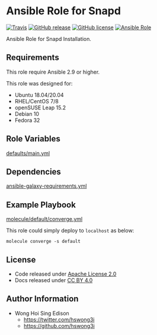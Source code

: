 # Ansible Role for Snapd

[![Travis](https://img.shields.io/travis/com/alvistack/ansible-role-snapd.svg)](https://travis-ci.com/alvistack/ansible-role-snapd)
[![GitHub release](https://img.shields.io/github/release/alvistack/ansible-role-snapd.svg)](https://github.com/alvistack/ansible-role-snapd)
[![GitHub license](https://img.shields.io/github/license/alvistack/ansible-role-snapd.svg)](https://github.com/alvistack/ansible-role-snapd/blob/master/LICENSE)
[![Ansible Role](https://img.shields.io/badge/galaxy-alvistack.snapd-blue.svg)](https://galaxy.ansible.com/alvistack/snapd)

Ansible Role for Snapd Installation.

## Requirements

This role require Ansible 2.9 or higher.

This role was designed for:

  - Ubuntu 18.04/20.04
  - RHEL/CentOS 7/8
  - openSUSE Leap 15.2
  - Debian 10
  - Fedora 32

## Role Variables

[defaults/main.yml](defaults/main.yml)

## Dependencies

[ansible-galaxy-requirements.yml](ansible-galaxy-requirements.yml)

## Example Playbook

[molecule/default/converge.yml](molecule/default/converge.yml)

This role could simply deploy to `localhost` as below:

    molecule converge -s default

## License

  - Code released under [Apache License 2.0](LICENSE)
  - Docs released under [CC BY 4.0](http://creativecommons.org/licenses/by/4.0/)

## Author Information

  - Wong Hoi Sing Edison
      - <https://twitter.com/hswong3i>
      - <https://github.com/hswong3i>

